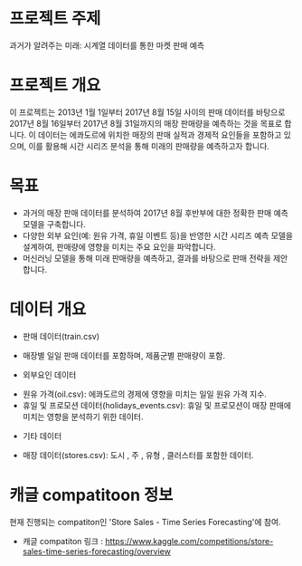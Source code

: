 # 프로젝트 주제
과거가 알려주는 미래: 시계열 데이터를 통한 마켓 판매 예측

# 프로젝트 개요
이 프로젝트는 2013년 1월 1일부터 2017년 8월 15일 사이의 판매 데이터를 바탕으로 2017년 8월 16일부터 2017년 8월 31일까지의 매장 판매량을 예측하는 것을 목표로 합니다. 이 데이터는 에콰도르에 위치한 매장의 판매 실적과 경제적 요인들을 포함하고 있으며, 이를 활용해 시간 시리즈 분석을 통해 미래의 판매량을 예측하고자 합니다.

# 목표
- 과거의 매장 판매 데이터를 분석하여 2017년 8월 후반부에 대한 정확한 판매 예측 모델을 구축합니다.
- 다양한 외부 요인(예: 원유 가격, 휴일 이벤트 등)을 반영한 시간 시리즈 예측 모델을 설계하여, 판매량에 영향을 미치는 주요 요인을 파악합니다.
- 머신러닝 모델을 통해 미래 판매량을 예측하고, 결과를 바탕으로 판매 전략을 제안합니다.

# 데이터 개요
* 판매 데이터(train.csv)
- 매장별 일일 판매 데이터를 포함하며, 제품군별 판매량이 포함.
* 외부요인 데이터
- 원유 가격(oil.csv): 에콰도르의 경제에 영향을 미치는 일일 원유 가격 지수.
- 휴일 및 프로모션 데이터(holidays_events.csv): 휴일 및 프로모션이 매장 판매에 미치는 영향을 분석하기 위한 데이터.
* 기타 데이터
- 매장 데이터(stores.csv): 도시 , 주 , 유형 , 클러스터를 포함한 데이터.

# 캐글 compatitoon 정보
현재 진행되는 compatiton인 'Store Sales - Time Series Forecasting'에 참여.
- 캐글 compatiton 링크 : https://www.kaggle.com/competitions/store-sales-time-series-forecasting/overview